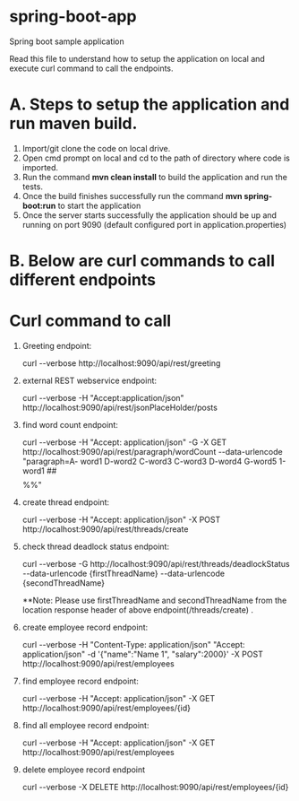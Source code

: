 # spring-boot-app
Spring boot sample application

Read this file to understand how to setup the application on local and execute curl command to call the endpoints.

# A. Steps to setup the application and run maven build.

  1. Import/git clone the code on local drive.
  2. Open cmd prompt on local and cd to the path of directory where code is imported.
  3. Run the command **mvn clean install** to build the application and run the tests.
  4. Once the build finishes successfully run the command **mvn spring-boot:run** to start the application          
  5. Once the server starts successfully the application should be up and running on port 9090 (default configured port in               application.properties)

# B. Below are curl commands to call different endpoints
 
# Curl command to call 

  1.  Greeting endpoint:
  
        curl --verbose http://localhost:9090/api/rest/greeting

  2. external REST webservice endpoint:

        curl --verbose -H "Accept:application/json" http://localhost:9090/api/rest/jsonPlaceHolder/posts

  3. find word count endpoint: 

        curl --verbose -H "Accept: application/json" -G -X GET http://localhost:9090/api/rest/paragraph/wordCount --data-urlencode "paragraph=A-   word1 D-word2 C-word3 C-word3 D-word4     G-word5 1-word1 ##$$%% ##$$%%"

  4. create thread endpoint:

        curl --verbose -H "Accept: application/json" -X POST http://localhost:9090/api/rest/threads/create

  5. check thread deadlock status endpoint:

        curl --verbose -G http://localhost:9090/api/rest/threads/deadlockStatus --data-urlencode {firstThreadName} --data-urlencode {secondThreadName}

        **Note: Please use firstThreadName and secondThreadName from the location response header of above endpoint(/threads/create) .

  6.  create employee record endpoint:

        curl --verbose -H "Content-Type: application/json"  "Accept: application/json" -d '{"name":"Name 1", "salary":2000}' -X POST http://localhost:9090/api/rest/employees

  7.  find employee record endpoint:

        curl --verbose -H "Accept: application/json" -X GET http://localhost:9090/api/rest/employees/{id}

  8.  find all employee record endpoint:

        curl --verbose -H "Accept: application/json" -X GET http://localhost:9090/api/rest/employees

  9.  delete employee record endpoint

        curl --verbose -X DELETE http://localhost:9090/api/rest/employees/{id}
